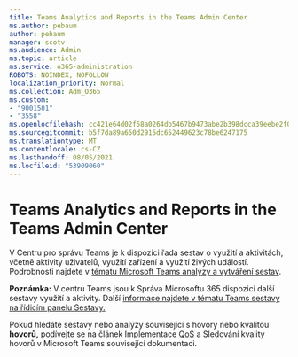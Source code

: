 ```yaml
---
title: Teams Analytics and Reports in the Teams Admin Center
ms.author: pebaum
author: pebaum
manager: scotv
ms.audience: Admin
ms.topic: article
ms.service: o365-administration
ROBOTS: NOINDEX, NOFOLLOW
localization_priority: Normal
ms.collection: Adm_O365
ms.custom:
- "9001501"
- "3558"
ms.openlocfilehash: cc421e64d02f58a0264db5467b9473abe2b398dcca39eebe2f072a0f283276f2
ms.sourcegitcommit: b5f7da89a650d2915dc652449623c78be6247175
ms.translationtype: MT
ms.contentlocale: cs-CZ
ms.lasthandoff: 08/05/2021
ms.locfileid: "53909060"
---
```

# <a name="teams-analytics-and-reports-in-the-teams-admin-center"></a>Teams Analytics and Reports in the Teams Admin Center

V Centru pro  správu Teams je k dispozici řada sestav o využití a aktivitách, včetně aktivity uživatelů, využití zařízení a využití živých událostí. Podrobnosti najdete v [tématu Microsoft Teams analýzy a vytváření sestav](https://docs.microsoft.com/microsoftteams/teams-analytics-and-reports/teams-reporting-reference).

**Poznámka:** V centru Teams jsou k Správa Microsoftu 365 dispozici další sestavy využití a aktivity. Další [informace najdete v tématu Teams sestavy na řídicím panelu Sestavy.](https://docs.microsoft.com/microsoftteams/teams-activity-reports#how-to-view-the-teams-reports-in-the-reports-dashboard)

Pokud hledáte sestavy nebo analýzy  související s hovory nebo kvalitou **hovorů,** podívejte se na článek Implementace [QoS](https://docs.microsoft.com/microsoftteams/monitor-call-quality-qos) a Sledování kvality hovorů v Microsoft Teams související dokumentaci.

